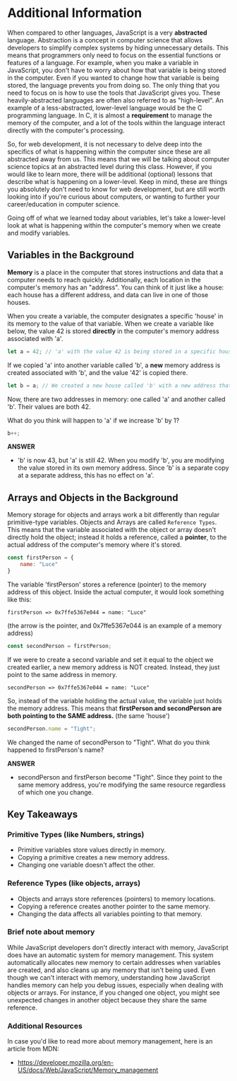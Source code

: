 # Additional Information

When compared to other languages, JavaScript is a very __abstracted__ language. Abstraction is a concept in computer science that allows developers to simplify complex systems by hiding unnecessary details. This means that programmers only need to focus on the essential functions or features of a language. For example, when you make a variable in JavaScript, you don't have to worry about how that variable is being stored in the computer. Even if you wanted to change how that variable is being stored, the language prevents you from doing so. The only thing that you need to focus on is how to use the tools that JavaScript gives you. These heavily-abstracted languages are often also referred to as "high-level". An example of a less-abstracted, lower-level language would be the C programming language. In C, it is almost a __requirement__ to manage the memory of the computer, and a lot of the tools within the language interact directly with the computer's processing.

So, for web development, it is not necessary to delve deep into the specifics of what is happening within the computer since these are all abstracted away from us. This means that we will be talking about computer science topics at an abstracted level during this class. However, if you would like to learn more, there will be additional (optional) lessons that describe what is happening on a lower-level. Keep in mind, these are things you absolutely don't need to know for web development, but are still worth looking into if you're curious about computers, or wanting to further your career/education in computer science.

Going off of what we learned today about variables, let's take a lower-level look at what is happening within the computer's memory when we create and modify variables.

## Variables in the Background

**Memory** is a place in the computer that stores instructions and data that a computer needs to reach quickly. Additionally, each location in the computer's memory has an "address". You can think of it just like a house: each house has a different address, and data can live in one of those houses. 

When you create a variable, the computer designates a specific 'house' in its memory to the value of that variable. When we create a variable like below, the value 42 is stored **directly** in the computer's memory address associated with 'a'.

```js
let a = 42; // 'a' with the value 42 is being stored in a specific house in memory
```

If we copied 'a' into another variable called 'b', a **new** memory address is created associated with 'b', and the value '42' is copied there.

```js
let b = a; // We created a new house called 'b' with a new address that has the value 42
```

Now, there are two addresses in memory: one called 'a' and another called 'b'. Their values are both 42.

What do you think will happen to 'a' if we increase 'b' by 1?

```js
b++;
```

**ANSWER**

- 'b' is now 43, but 'a' is still 42. When you modify 'b', you are modifying the value stored in its own memory address. Since 'b' is a separate copy at a separate address, this has no effect on 'a'.

## Arrays and Objects in the Background

Memory storage for objects and arrays work a bit differently than regular primitive-type variables. Objects and Arrays are called `Reference Types`. This means that the variable associated with the object or array doesn't directly hold the object; instead it holds a reference, called a __pointer__, to the actual address of the computer's memory where it's stored.

```js
const firstPerson = {
    name: "Luce"
}
```

The variable 'firstPerson' stores a reference (pointer) to the memory address of this object. Inside the actual computer, it would look something like this:

`firstPerson => 0x7ffe5367e044 = name: "Luce"` 

(the arrow is the pointer, and 0x7ffe5367e044 is an example of a memory address)

```js
const secondPerson = firstPerson;
```

If we were to create a second variable and set it equal to the object we created earlier, a new memory address is NOT created. Instead, they just point to the same address in memory.

`secondPerson => 0x7ffe5367e044 = name: "Luce"`

So, instead of the variable holding the actual value, the variable just holds the memory address. This means that **firstPerson and secondPerson are both pointing to the SAME address.** (the same 'house')


```js
secondPerson.name = "Tight";
```

We changed the name of secondPerson to "Tight". What do you think happened to firstPerson's name?

**ANSWER**

- secondPerson and firstPerson become "Tight". Since they point to the same memory address, you're modifying the same resource regardless of which one you change.

## Key Takeaways

### Primitive Types (like Numbers, strings)

- Primitive variables store values directly in memory.
- Copying a primitive creates a new memory address.
- Changing one variable doesn't affect the other.

### Reference Types (like objects, arrays)

- Objects and arrays store references (pointers) to memory locations.
- Copying a reference creates another pointer to the same memory.
- Changing the data affects all variables pointing to that memory.

### Brief note about memory

While JavaScript developers don't directly interact with memory, JavaScript does have an automatic system for memory management. This system automatically allocates new memory to certain addresses when variables are created, and also cleans up any memory that isn't being used. Even though we can't interact with memory, understanding how JavaScript handles memory can help you debug issues, especially when dealing with objects or arrays. For instance, if you changed one object, you might see unexpected changes in another object because they share the same reference.

### Additional Resources

In case you'd like to read more about memory management, here is an article from MDN:

- https://developer.mozilla.org/en-US/docs/Web/JavaScript/Memory_management
